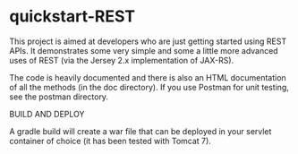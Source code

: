 # quickstart-REST

This project is aimed at developers who are just getting started using REST APIs.
It demonstrates some very simple and some a little more advanced uses of REST (via the Jersey 2.x implementation of JAX-RS).

The code is heavily documented and there is also an HTML documentation of all the methods (in the doc directory).
If you use Postman for unit testing, see the postman directory.

BUILD AND DEPLOY

A gradle build will create a war file that can be deployed in your servlet container of choice (it has been tested with Tomcat 7).

